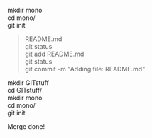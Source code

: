 
mkdir mono  
cd mono/  
git init  
> README.md  
git status  
git add README.md  
git status  
git commit -m "Adding file: README.md"  

mkdir GITstuff  
cd GITstuff/  
mkdir mono  
cd mono/  
git init  

Merge done!


